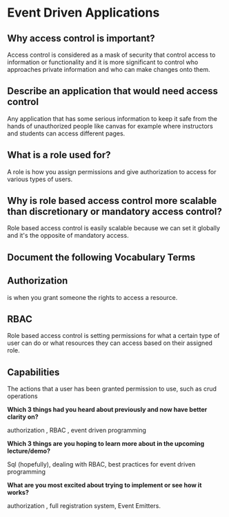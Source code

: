 # Event Driven Applications

## Why access control is important?

Access control is considered as a mask of security that control access to information or functionality and it is more significant to control who approaches private information and who can make changes onto them.

## Describe an application that would need access control

Any application that has some serious information to keep it safe from the hands of unauthorized people like canvas for example where instructors and students can access different pages.

## What is a role used for?

A role is how you assign permissions and give authorization to access for various types of users.

## Why is role based access control more scalable than discretionary or mandatory access control?

Role based access control is easily scalable because we can set it globally and it's the opposite of mandatory access.

## Document the following Vocabulary Terms

## Authorization

is when you grant someone the rights to access a resource.

## RBAC

Role based access control is setting permissions for what a certain type of user can do or what resources they can access based on their assigned role.

## Capabilities

The actions that a user has been granted permission to use, such as crud operations

**Which 3 things had you heard about previously and now have better clarity on?**

authorization , RBAC , event driven programming

**Which 3 things are you hoping to learn more about in the upcoming lecture/demo?**

Sql (hopefully), dealing with RBAC, best practices for event driven programming

**What are you most excited about trying to implement or see how it works?**

authorization , full registration system, Event Emitters.
